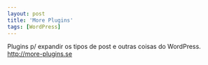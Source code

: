 ```yaml
---
layout: post
title: 'More Plugins'
tags: [WordPress]
---
```


Plugins p/ expandir os tipos de post e outras coisas do WordPress.<br>
<http://more-plugins.se>
